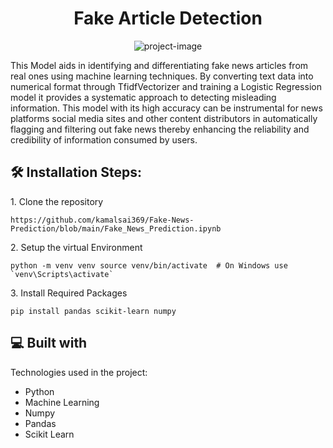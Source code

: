 <h1 align="center" id="title">Fake Article Detection</h1>

<p align="center"><img src="https://images.theconversation.com/files/284418/original/file-20190717-173334-1b9vdud.jpg?ixlib=rb-4.1.0&amp;rect=0%2C350%2C6490%2C3240&amp;q=45&amp;auto=format&amp;w=1356&amp;h=668&amp;fit=crop" alt="project-image"></p>

<p id="description">This Model aids in identifying and differentiating fake news articles from real ones using machine learning techniques. By converting text data into numerical format through TfidfVectorizer and training a Logistic Regression model it provides a systematic approach to detecting misleading information. This model with its high accuracy can be instrumental for news platforms social media sites and other content distributors in automatically flagging and filtering out fake news thereby enhancing the reliability and credibility of information consumed by users.</p>

<h2>🛠️ Installation Steps:</h2>

<p>1. Clone the repository</p>

```
https://github.com/kamalsai369/Fake-News-Prediction/blob/main/Fake_News_Prediction.ipynb
```

<p>2. Setup the virtual Environment</p>

```
python -m venv venv source venv/bin/activate  # On Windows use `venv\Scripts\activate`
```

<p>3. Install Required Packages</p>

```
pip install pandas scikit-learn numpy
```


  
  
<h2>💻 Built with</h2>

Technologies used in the project:

*   Python
*   Machine Learning
*   Numpy
*   Pandas
*   Scikit Learn
